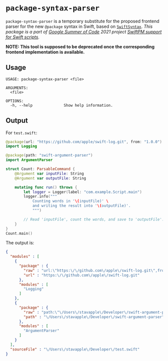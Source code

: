 # `package-syntax-parser`

`package-syntax-parser` is a temporary substitute for the proposed frontend parser for the new `@package` syntax in Swift, based on [`SwiftSyntax`](https://github.com/apple/swift-syntax). _This package is a part of [Google Summer of Code](https://summerofcode.withgoogle.com) 2021 project [SwiftPM support for Swift scripts](https://summerofcode.withgoogle.com/projects/#5240743418920960)._

**NOTE: This tool is supposed to be deprecated once the corresponding frontend implementation is available.**

## Usage

```
USAGE: package-syntax-parser <file>

ARGUMENTS:
  <file>

OPTIONS:
  -h, --help              Show help information.
```

## Output

For `test.swift`:
```swift              
@package(url: "https://github.com/apple/swift-log.git", from: "1.0.0")
import Logging

@package(path: "swift-argument-parser")
import ArgumentParser

struct Count: ParsableCommand {
    @Argument var inputFile: String
    @Argument var outputFile: String

    mutating func run() throws {
        let logger = Logger(label: "com.example.Script.main")
        logger.info("""
            Counting words in '\(inputFile)' \
            and writing the result into '\(outputFile)'.
            """)

        // Read 'inputFile', count the words, and save to 'outputFile'.
    }
}
Count.main()
```

The output is:

```json
{
  "modules" : [
    {
      "package" : {
        "raw" : "url:\"https:\/\/github.com\/apple\/swift-log.git\",from:\"1.0.0\"",
        "url" : "https:\/\/github.com\/apple\/swift-log.git"
      },
      "modules" : [
        "Logging"
      ]
    },
    {
      "package" : {
        "raw" : "path:\"\/Users\/stavapple\/Developer\/swift-argument-parser\"",
        "path" : "\/Users\/stavapple\/Developer\/swift-argument-parser"
      },
      "modules" : [
        "ArgumentParser"
      ]
    }
  ],
  "sourceFile" : "\/Users\/stavapple\/Developer\/test.swift"
}
```
